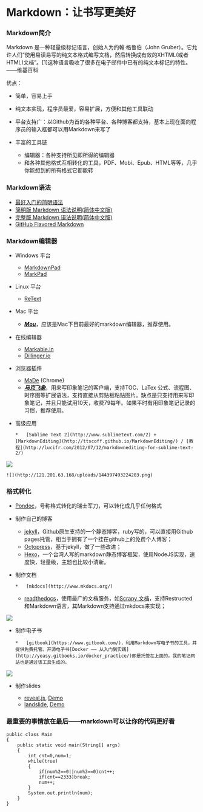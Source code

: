 # Markdown：让书写更美好

### Markdown简介

Markdown 是一种轻量级标记语言，创始人为约翰·格鲁伯（John Gruber）。它允许人们“使用易读易写的纯文本格式编写文档，然后转换成有效的XHTML(或者HTML)文档”。[1]这种语言吸收了很多在电子邮件中已有的纯文本标记的特性。
——维基百科

优点：

*   简单，容易上手
*   纯文本实现，程序员最爱，容易扩展，方便和其他工具联动
*   平台支持广：以Github为首的各种平台、各种博客都支持，基本上现在面向程序员的输入框都可以用Markdown来写了
*   丰富的工具链

    *   编辑器：各种支持所见即所得的编辑器
    *   和各种其他格式互相转化的工具，PDF、Mobi、Epub、HTML等等，几乎你能想到的所有格式它都能转

### Markdown语法

*   [最好入门的简明语法](http://ibruce.info/2013/11/26/markdown/)
*   [简明版 Markdown 语法说明(简体中文版)](http://wowubuntu.com/markdown/basic.html)
*   [完整版 Markdown 语法说明(简体中文版)](http://wowubuntu.com/markdown/index.html)
*   [GitHub Flavored Markdown](https://help.github.com/articles/github-flavored-markdown/)

### Markdown编辑器

*   Windows 平台

    *   [MarkdownPad](http://markdownpad.com/)
    *   [MarkPad](http://code52.org/DownmarkerWPF/)
*   Linux 平台

    *   [ReText](http://sourceforge.net/p/retext/home/ReText/)
*   Mac 平台

    *   [**_Mou_**](http://mouapp.com/)，应该是Mac下目前最好的markdown编辑器，推荐使用。
*   在线编辑器

    *   [Markable.in](http://markable.in/)
    *   [Dillinger.io](http://dillinger.io/)
*   浏览器插件

    *   [MaDe](https://chrome.google.com/webstore/detail/oknndfeeopgpibecfjljjfanledpbkog) (Chrome)
    *   [**_马克飞象_**](http://maxiang.info/)，用来写印象笔记的客户端，支持TOC、LaTex 公式、流程图、时序图等扩展语法，支持直接从剪贴板粘贴图片。缺点是只支持用来写印象笔记，并且只能试用10天，收费79每年。如果平时有用印象笔记记录的习惯，推荐使用。
*   高级应用

        *   [Sublime Text 2](http://www.sublimetext.com/2) + [MarkdownEditing](http://ttscoff.github.io/MarkdownEditing/) / [教程](http://lucifr.com/2012/07/12/markdownediting-for-sublime-text-2/)

![](http://121.201.63.168/uploads/144397483516233.png)

    ![](http://121.201.63.168/uploads/144397493224203.png)

### 格式转化

*   [Pondoc](http://johnmacfarlane.net/pandoc/)，号称格式转化的瑞士军刀，可以转化成几乎任何格式
*   制作自己的博客

    *   [jekyll](http://jekyllcn.com/)，Github原生支持的一个静态博客，ruby写的，可以直接用Github pages托管，相当于拥有了一个挂在github上的免费个人博客；
    *   [Octopress](http://octopress.org/)，基于jekyll，做了一些改进；
    *   [Hexo](http://hexo.io/index.html)，一个台湾人写的markdown静态博客框架，使用NodeJS实现，速度快，轻量级，主题也比较小清新。
*   制作文档

        *   [mkdocs](http://www.mkdocs.org/)
    *   [readthedocs](https://readthedocs.org/)，使用最广的文档服务，如[Scrapy 文档](https://scrapy-chs.readthedocs.org/zh_CN/0.24/index.html)，支持Restructed和Markdown语言，其Markdown支持通过mkdocs来实现；

![](http://121.201.63.168/uploads/144397497461561.png)

*   制作电子书

        *   [gitbook](https://www.gitbook.com/)，利用Markdown写电子书的工具，并提供免费托管。开源电子书[Docker —— 从入门到实践](http://yeasy.gitbooks.io/docker_practice/)即是托管在上面的。我的笔记网站也是通过该工具生成的。

![](http://121.201.63.168/uploads/144397547560778.png)

*   制作slides

    *   [reveal.js](https://github.com/hakimel/reveal.js), [Demo](http://lab.hakim.se/reveal-js/#/)
    *   [landslide](https://github.com/adamzap/landslide), [Demo](http://adamzap.com/misc/presentation.html#slide1)

### 最重要的事情放在最后——markdown可以让你的代码更好看

    public class Main
    {
        public static void main(String[] args)
        {
            int cnt=0,num=1;
            while(true)
            {
                if(num%2==0||num%3==0)cnt++;
                if(cnt==2333)break;
                num++;
            }
            System.out.println(num);
        }
    }
